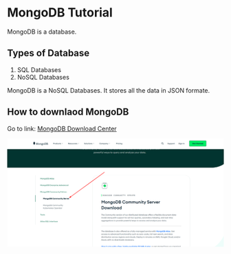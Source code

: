 # MongoDB Tutorial

MongoDB is a database.

## Types of Database
1. SQL Databases
2. NoSQL Databases

MongoDB is a NoSQL Databases. It stores all the data in JSON formate.

## How to downlaod MongoDB

Go to link: [MongoDB Download Center](https://www.mongodb.com/try/download/community)

![Alt Text](media\mongoDB_page.png)